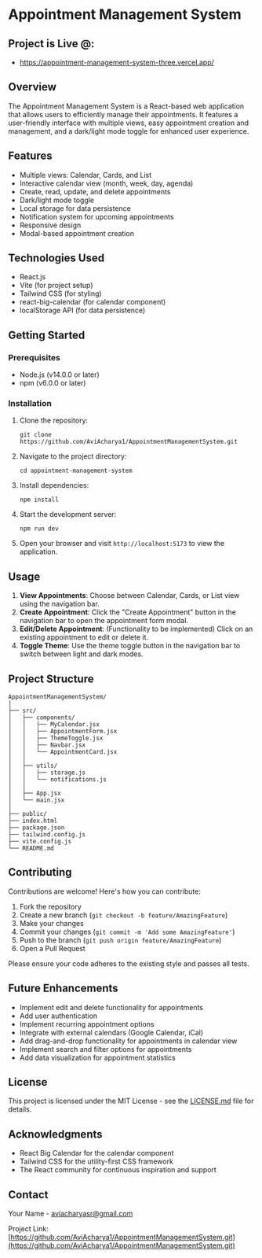 # Appointment Management System

## Project is Live @:

- https://appointment-management-system-three.vercel.app/

## Overview

The Appointment Management System is a React-based web application that allows users to efficiently manage their appointments. It features a user-friendly interface with multiple views, easy appointment creation and management, and a dark/light mode toggle for enhanced user experience.

## Features

- Multiple views: Calendar, Cards, and List
- Interactive calendar view (month, week, day, agenda)
- Create, read, update, and delete appointments
- Dark/light mode toggle
- Local storage for data persistence
- Notification system for upcoming appointments
- Responsive design
- Modal-based appointment creation

## Technologies Used

- React.js
- Vite (for project setup)
- Tailwind CSS (for styling)
- react-big-calendar (for calendar component)
- localStorage API (for data persistence)

## Getting Started

### Prerequisites

- Node.js (v14.0.0 or later)
- npm (v6.0.0 or later)

### Installation

1. Clone the repository:
   ```
   git clone https://github.com/AviAcharya1/AppointmentManagementSystem.git
   ```

2. Navigate to the project directory:
   ```
   cd appointment-management-system
   ```

3. Install dependencies:
   ```
   npm install
   ```

4. Start the development server:
   ```
   npm run dev
   ```

5. Open your browser and visit `http://localhost:5173` to view the application.

## Usage

1. **View Appointments**: Choose between Calendar, Cards, or List view using the navigation bar.
2. **Create Appointment**: Click the "Create Appointment" button in the navigation bar to open the appointment form modal.
3. **Edit/Delete Appointment**: (Functionality to be implemented) Click on an existing appointment to edit or delete it.
4. **Toggle Theme**: Use the theme toggle button in the navigation bar to switch between light and dark modes.

## Project Structure

```
AppointmentManagementSystem/
│
├── src/
│   ├── components/
│   │   ├── MyCalendar.jsx
│   │   ├── AppointmentForm.jsx
│   │   ├── ThemeToggle.jsx
│   │   ├── Navbar.jsx
│   │   └── AppointmentCard.jsx
│   │
│   ├── utils/
│   │   ├── storage.js
│   │   └── notifications.js
│   │
│   ├── App.jsx
│   └── main.jsx
│
├── public/
├── index.html
├── package.json
├── tailwind.config.js
├── vite.config.js
└── README.md
```

## Contributing

Contributions are welcome! Here's how you can contribute:

1. Fork the repository
2. Create a new branch (`git checkout -b feature/AmazingFeature`)
3. Make your changes
4. Commit your changes (`git commit -m 'Add some AmazingFeature'`)
5. Push to the branch (`git push origin feature/AmazingFeature`)
6. Open a Pull Request

Please ensure your code adheres to the existing style and passes all tests.

## Future Enhancements

- Implement edit and delete functionality for appointments
- Add user authentication
- Implement recurring appointment options
- Integrate with external calendars (Google Calendar, iCal)
- Add drag-and-drop functionality for appointments in calendar view
- Implement search and filter options for appointments
- Add data visualization for appointment statistics

## License

This project is licensed under the MIT License - see the [LICENSE.md](LICENSE.md) file for details.

## Acknowledgments

- React Big Calendar for the calendar component
- Tailwind CSS for the utility-first CSS framework
- The React community for continuous inspiration and support

## Contact

Your Name - aviacharyasr@gmail.com

Project Link: [https://github.com/AviAcharya1/AppointmentManagementSystem.git](https://github.com/AviAcharya1/AppointmentManagementSystem.git)

